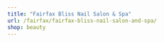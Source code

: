 ```yaml
---
title: "Fairfax Bliss Nail Salon & Spa"
url: /fairfax/fairfax-bliss-nail-salon-and-spa/
shop: beauty
---
```

